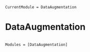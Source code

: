```@meta
CurrentModule = DataAugmentation
```

# DataAugmentation

```@index
```

```@autodocs
Modules = [DataAugmentation]
```
